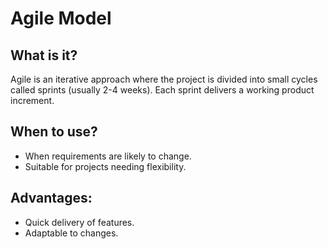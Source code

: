# Agile Model

## What is it?
Agile is an iterative approach where the project is divided into small cycles called sprints (usually 2-4 weeks). Each sprint delivers a working product increment.

## When to use?
- When requirements are likely to change.
- Suitable for projects needing flexibility.

## Advantages:
- Quick delivery of features.
- Adaptable to changes.
